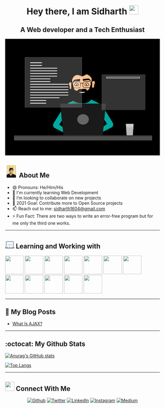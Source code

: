 <div align="center">

# Hey there, I am Sidharth <img src="https://github.com/TheDudeThatCode/TheDudeThatCode/blob/master/Assets/Hi.gif" width="30" height="30"> 
## A Web developer and a Tech Enthusiast
  
 </div>


<p align="center">
<img src="assets/CodeGif.gif" />
</p>

## <img src="assets/AboutMe.gif" width="40" height="40" /> About Me
- 😄 Pronouns: He/Him/His
- 🌱 I'm currently learning Web Development 
- 👯 I’m looking to collaborate on new projects
- 🥅 2021 Goal: Contribute more to Open Source projects
- 📫 Reach out to me: sidharth1604@gmail.com
- ⚡ Fun Fact: There are two ways to write an error-free program but for me only the third one works.

---

## <img src="assets/dev.png" width="30" height="30"/> Learning and Working with 

<p float="left">
<img src="https://icon-library.com/images/html5-icon/html5-icon-13.jpg" width="60" height="60">
<img src="https://cdn.iconscout.com/icon/free/png-512/css3-9-1175237.png" width="60" height="60"> 
<img src="https://img.icons8.com/color/452/bootstrap.png" width="60" height="60"> 
<img src="https://cdn.icon-icons.com/icons2/2108/PNG/512/javascript_icon_130900.png" width="60" height="60">
<img src="https://cdn.iconscout.com/icon/free/png-512/jquery-10-1175155.png" width="60" height="60"> 
<img src="https://cdn.iconscout.com/icon/free/png-512/react-1-282599.png" width="60" height="60"> 
<img src="https://w7.pngwing.com/pngs/558/166/png-transparent-node-js-javascript-react-express-js-linux-foundation-mongodb-icons-angle-text-rectangle.png" width="60" height="60"> 
<img src="https://flyclipart.com/thumb2/mongodb-atlas-hits-amazon-web-services-marketplace-499956.png" width="60" height="60"> 
<img src="https://upload.wikimedia.org/wikipedia/commons/thumb/3/3f/Git_icon.svg/1024px-Git_icon.svg.png" width="60" height="60"> 
<img src="https://www.shareicon.net/data/2048x2048/2016/06/20/606964_github_4096x4096.png" width="60" height="60"> 
<img src="https://upload.wikimedia.org/wikipedia/commons/thumb/9/9a/Visual_Studio_Code_1.35_icon.svg/1024px-Visual_Studio_Code_1.35_icon.svg.png" width="60" height="60">
<img src="https://seeklogo.com/images/C/c-logo-43CE78FF9C-seeklogo.com.png" width="60" height="60"> 

</p>

---

## 📕 My Blog Posts
<!-- BLOG-POST-LIST:START -->
- [What Is AJAX?](https://medium.com/codechef-vit/what-is-ajax-ddb403e3478e?source=rss-7aab693898a------2)
<!-- BLOG-POST-LIST:END -->

---
## :octocat: My Github Stats
[![Anurag's GitHub stats](https://github-readme-stats.vercel.app/api?username=SidharthMishra-07&hide=stars&theme=radical)](https://github.com/anuraghazra/github-readme-stats)

[![Top Langs](https://github-readme-stats.vercel.app/api/top-langs/?username=SidharthMishra-07&layout=compact&theme=radical)](https://github.com/anuraghazra/github-readme-stats)

---

## <img src="https://www.iconpacks.net/icons/2/free-handshake-icon-3312-thumb.png" width="30" height="30"> Connect With Me 

<div align="center">
<a href="https://github.com/SidharthMishra-07" target="_blank"><img alt="Github" src="https://img.shields.io/badge/GitHub-%2312100E.svg?&style=for-the-badge&logo=Github&logoColor=white" /></a>
<a href="https://twitter.com/Sid_Mishra07" target="_blank"><img alt="Twitter" src="https://img.shields.io/badge/twitter-%231DA1F2.svg?&style=for-the-badge&logo=twitter&logoColor=white" /></a> 
<a href="https://www.linkedin.com/in/sidharth-mishra-30b590211/" target="_blank"><img alt="LinkedIn" src="https://img.shields.io/badge/linkedin-%230077B5.svg?&style=for-the-badge&logo=linkedin&logoColor=white" /></a>
<a href="https://www.instagram.com/its_captain_sid/" target="_blank"><img alt="Instagram" src="https://img.shields.io/badge/instagram-%FF69B4.svg?&style=for-the-badge&logo=instagram&logoColor=white&color=cd486b" /></a>
<a href="https://medium.com/@sidharth1604" target="_blank"><img alt="Medium" src="https://img.shields.io/badge/medium-%FF69B4.svg?&style=for-the-badge&logo=medium&logoColor=white&color=black"/></a>
<br>

<!-- ![](https://komarev.com/ghpvc/?username=SidharthMishra-07&color=green) -->

</div>





